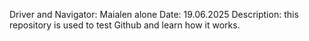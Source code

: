 Driver and Navigator: Maialen alone
Date: 19.06.2025
Description: this repository is used to test Github and learn how it works.